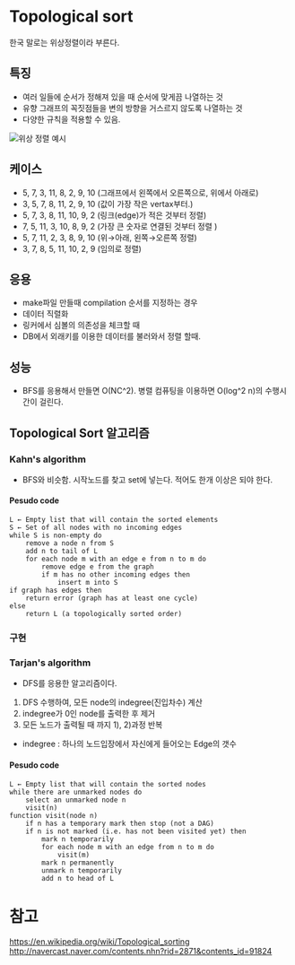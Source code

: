 # Topological sort

한국 말로는 위상정렬이라 부른다.

## 특징
* 여러 일들에 순서가 정해져 있을 때 순서에 맞게끔 나열하는 것
* 유향 그래프의 꼭짓점들을 변의 방향을 거스르지 않도록 나열하는 것
* 다양한 규칙을 적용할 수 있음.

![위상 정렬 예시](https://upload.wikimedia.org/wikipedia/commons/thumb/0/08/Directed_acyclic_graph.png/180px-Directed_acyclic_graph.png)

## 케이스 

* 5, 7, 3, 11, 8, 2, 9, 10 (그래프에서 왼쪽에서 오른쪽으로, 위에서 아래로)
* 3, 5, 7, 8, 11, 2, 9, 10 (값이 가장 작은 vertax부터.)
* 5, 7, 3, 8, 11, 10, 9, 2 (링크(edge)가 적은 것부터 정렬)
* 7, 5, 11, 3, 10, 8, 9, 2 (가장 큰 숫자로 연결된 것부터 정렬	)
* 5, 7, 11, 2, 3, 8, 9, 10 (위→아래, 왼쪽→오른쪽 정렬)
* 3, 7, 8, 5, 11, 10, 2, 9 (임의로 정렬)

## 응용
* make파일 만들때 compilation 순서를 지정하는 경우
* 데이터 직렬화
* 링커에서 심볼의 의존성을 체크할 때
* DB에서 외래키를 이용한 데이터를 불러와서 정렬 할때.

## 성능

* BFS를 응용해서 만들면  O(NC^2). 병렬 컴퓨팅을 이용하면  O(log^2 n)의 수행시간이 걸린다.

## Topological Sort 알고리즘
### Kahn's algorithm
* BFS와 비슷함. 시작노드를 찾고 set에 넣는다. 적어도 한개 이상은 되야 한다.

#### Pesudo code

```
L ← Empty list that will contain the sorted elements
S ← Set of all nodes with no incoming edges
while S is non-empty do
    remove a node n from S
    add n to tail of L
    for each node m with an edge e from n to m do
        remove edge e from the graph
        if m has no other incoming edges then
            insert m into S
if graph has edges then
    return error (graph has at least one cycle)
else 
    return L (a topologically sorted order)
```
### 구현

### Tarjan's algorithm
* DFS를 응용한 알고리즘이다.
1. DFS 수행하여, 모든 node의 indegree(진입차수) 계산
2. indegree가 0인 node를 출력한 후 제거
3. 모든 노드가 출력될 때 까지 1), 2)과정 반복
 + indegree : 하나의 노드입장에서 자신에게 들어오는 Edge의 갯수
 
#### Pesudo code

```
L ← Empty list that will contain the sorted nodes
while there are unmarked nodes do
    select an unmarked node n
    visit(n) 
function visit(node n)
    if n has a temporary mark then stop (not a DAG)
    if n is not marked (i.e. has not been visited yet) then
        mark n temporarily
        for each node m with an edge from n to m do
            visit(m)
        mark n permanently
        unmark n temporarily
        add n to head of L
```


# 참고

https://en.wikipedia.org/wiki/Topological_sorting
http://navercast.naver.com/contents.nhn?rid=2871&contents_id=91824
